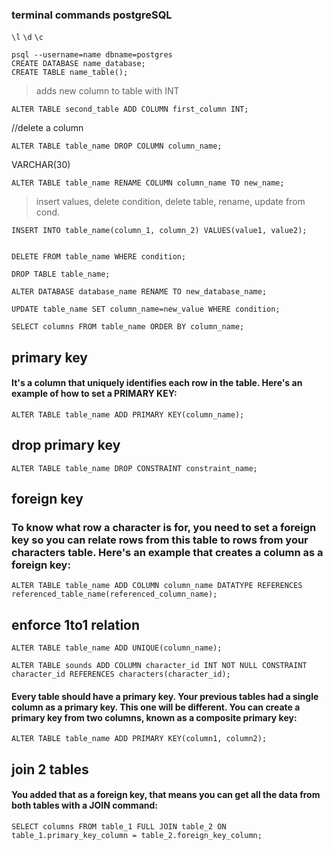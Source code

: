 ### terminal commands postgreSQL

`\l` `\d` `\c`

```
psql --username=name dbname=postgres
CREATE DATABASE name_database;
CREATE TABLE name_table();
```

> adds new column to table with INT

```
ALTER TABLE second_table ADD COLUMN first_column INT;
```

//delete a column

```
ALTER TABLE table_name DROP COLUMN column_name;
```

VARCHAR(30)

```
ALTER TABLE table_name RENAME COLUMN column_name TO new_name;
```

> insert values, delete condition, delete table, rename, update from cond.

```
INSERT INTO table_name(column_1, column_2) VALUES(value1, value2);


DELETE FROM table_name WHERE condition;

DROP TABLE table_name;

ALTER DATABASE database_name RENAME TO new_database_name;

UPDATE table_name SET column_name=new_value WHERE condition;

SELECT columns FROM table_name ORDER BY column_name;
```

## primary key

#### It's a column that uniquely identifies each row in the table. Here's an example of how to set a PRIMARY KEY:

```
ALTER TABLE table_name ADD PRIMARY KEY(column_name);
```

## drop primary key

```
ALTER TABLE table_name DROP CONSTRAINT constraint_name;
```

## foreign key

### To know what row a character is for, you need to set a foreign key so you can relate rows from this table to rows from your characters table. Here's an example that creates a column as a foreign key:

```
ALTER TABLE table_name ADD COLUMN column_name DATATYPE REFERENCES referenced_table_name(referenced_column_name);
```

## enforce 1to1 relation

```
ALTER TABLE table_name ADD UNIQUE(column_name);

ALTER TABLE sounds ADD COLUMN character_id INT NOT NULL CONSTRAINT character_id REFERENCES characters(character_id);
```

#### Every table should have a primary key. Your previous tables had a single column as a primary key. This one will be different. You can create a primary key from two columns, known as a composite primary key:

```
ALTER TABLE table_name ADD PRIMARY KEY(column1, column2);
```

## join 2 tables

#### You added that as a foreign key, that means you can get all the data from both tables with a JOIN command:

```
SELECT columns FROM table_1 FULL JOIN table_2 ON table_1.primary_key_column = table_2.foreign_key_column;
```
